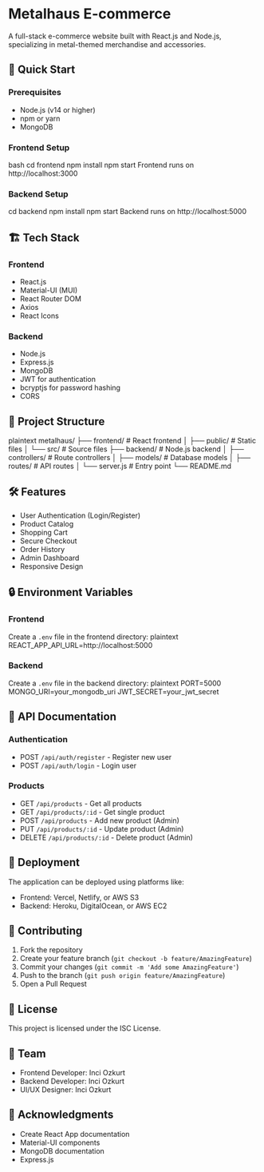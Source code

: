 # Metalhaus E-commerce

A full-stack e-commerce website built with React.js and Node.js, specializing in metal-themed merchandise and accessories.

## 🚀 Quick Start

### Prerequisites
- Node.js (v14 or higher)
- npm or yarn
- MongoDB

### Frontend Setup
bash
cd frontend
npm install
npm start
Frontend runs on http://localhost:3000

### Backend Setup
cd backend
npm install
npm start
Backend runs on http://localhost:5000

## 🏗️ Tech Stack

### Frontend
- React.js
- Material-UI (MUI)
- React Router DOM
- Axios
- React Icons

### Backend
- Node.js
- Express.js
- MongoDB
- JWT for authentication
- bcryptjs for password hashing
- CORS

## 📁 Project Structure

plaintext
metalhaus/
├── frontend/ # React frontend
│ ├── public/ # Static files
│ └── src/ # Source files
├── backend/ # Node.js backend
│ ├── controllers/ # Route controllers
│ ├── models/ # Database models
│ ├── routes/ # API routes
│ └── server.js # Entry point
└── README.md

## 🛠️ Features

- User Authentication (Login/Register)
- Product Catalog
- Shopping Cart
- Secure Checkout
- Order History
- Admin Dashboard
- Responsive Design

## 🔒 Environment Variables

### Frontend
Create a `.env` file in the frontend directory:
plaintext
REACT_APP_API_URL=http://localhost:5000

### Backend
Create a `.env` file in the backend directory:
plaintext
PORT=5000
MONGO_URI=your_mongodb_uri
JWT_SECRET=your_jwt_secret

## 📝 API Documentation

### Authentication
- POST `/api/auth/register` - Register new user
- POST `/api/auth/login` - Login user

### Products
- GET `/api/products` - Get all products
- GET `/api/products/:id` - Get single product
- POST `/api/products` - Add new product (Admin)
- PUT `/api/products/:id` - Update product (Admin)
- DELETE `/api/products/:id` - Delete product (Admin)

## 🚀 Deployment

The application can be deployed using platforms like:
- Frontend: Vercel, Netlify, or AWS S3
- Backend: Heroku, DigitalOcean, or AWS EC2

## 🤝 Contributing

1. Fork the repository
2. Create your feature branch (`git checkout -b feature/AmazingFeature`)
3. Commit your changes (`git commit -m 'Add some AmazingFeature'`)
4. Push to the branch (`git push origin feature/AmazingFeature`)
5. Open a Pull Request

## 📄 License

This project is licensed under the ISC License.

## 👥 Team

- Frontend Developer: Inci Ozkurt
- Backend Developer: Inci Ozkurt
- UI/UX Designer: Inci Ozkurt

## 🙏 Acknowledgments

- Create React App documentation
- Material-UI components
- MongoDB documentation
- Express.js
